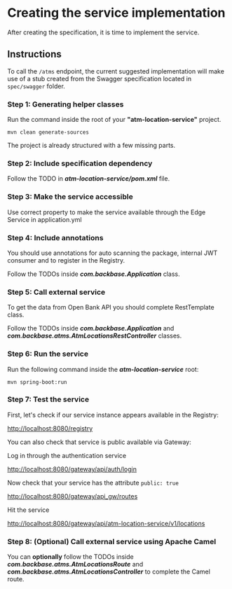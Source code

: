 # Creating the service implementation

After creating the specification, it is time to implement the service.

## Instructions

To call the `/atms` endpoint, the current suggested implementation will make use of a stub created from the Swagger specification located in `spec/swagger` folder. 

### Step 1: Generating helper classes

Run the command inside the root of your **"atm-location-service"** project.

	mvn clean generate-sources

The project is already structured with a few missing parts. 

### Step 2: Include specification dependency

Follow the TODO in ***atm-location-service/pom.xml*** file.

### Step 3: Make the service accessible

Use correct property to make the service available through the Edge Service in application.yml

### Step 4: Include annotations

You should use annotations for auto scanning the package, internal JWT consumer and to register in the Registry. 

Follow the TODOs inside ***com.backbase.Application*** class.

### Step 5: Call external service

To get the data from Open Bank API you should complete RestTemplate class.

Follow the TODOs inside ***com.backbase.Application*** and ***com.backbase.atms.AtmLocationsRestController*** classes.

### Step 6: Run the service

Run the following command inside the ***atm-location-service*** root:

	mvn spring-boot:run

### Step 7: Test the service

First, let's check if our service instance appears available in the Registry:

[http://localhost:8080/registry](http://localhost:8080/registry)

You can also check that service is public available via Gateway:

Log in through the authentication service

[http://localhost:8080/gateway/api/auth/login](http://localhost:8080/gateway/api/auth/login)

Now check that your service has the attribute `public: true`

[http://localhost:8080/gateway/api_gw/routes](http://localhost:8080/gateway/api_gw/routes)

Hit the service

[http://localhost:8080/gateway/api/atm-location-service/v1/locations](http://localhost:8080/gateway/api/atm-location-service/v1/locations)

### Step 8: (Optional) Call external service using Apache Camel

You can **optionally** follow the TODOs inside ***com.backbase.atms.AtmLocationsRoute*** and ***com.backbase.atms.AtmLocationsController*** to complete the Camel route.

